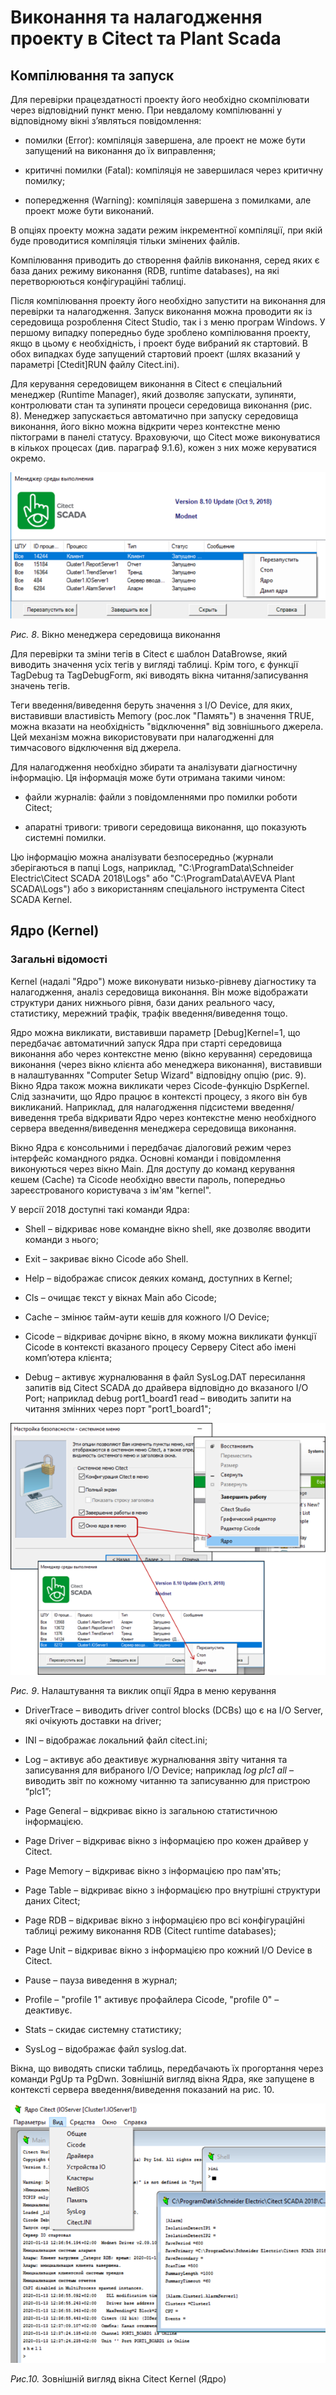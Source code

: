 

# Виконання та налагодження проекту в Citect та Plant Scada

## Компілювання та запуск

Для перевірки працездатності проекту його необхідно скомпілювати через відповідний пункт меню. При невдалому компілюванні у відповідному вікні з’являться повідомлення:

- помилки (Error): компіляція завершена, але проект не може бути запущений на виконання до їх виправлення;

- критичні помилки (Fatal): компіляція не завершилася через критичну помилку;

- попередження (Warning): компіляція завершена з помилками, але проект може бути виконаний.  

В опціях проекту можна задати режим інкрементної компіляції, при якій буде проводитися компіляція тільки змінених файлів.

Компілювання приводить до створення файлів виконання, серед яких є база даних режиму виконання (RDB, runtime databases), на які перетворюються конфігураційні таблиці. 

Після компілювання проекту його необхідно запустити на виконання для перевірки та налагодження. Запуск виконання можна проводити як із середовища розроблення Citect Studio, так і з меню програм Windows. У першому випадку попередньо буде зроблено компілювання проекту, якщо в цьому є необхідність, і проект буде вибраний як стартовий. В обох випадках буде запущений стартовий проект (шлях вказаний у параметрі [Ctedit]RUN файлу Citect.ini).

Для керування середовищем виконання в Citect є спеціальний менеджер (Runtime Manager), який дозволяє запускати, зупиняти, контролювати стан та зупиняти процеси середовища виконання (рис. 8). Менеджер запускається автоматично при запуску середовища виконання, його вікно можна відкрити через контекстне меню піктограми в панелі статусу. Враховуючи, що Citect може виконуватися в кількох процесах (див. параграф 9.1.6), кожен з них може керуватися окремо. 

![](mediacitect/2_8.png)

*Рис. 8*. Вікно менеджера середовища виконання

Для перевірки та зміни тегів в Citect є шаблон DataBrowse, який виводить значення усіх тегів у вигляді таблиці. Крім того, є функції TagDebug та TagDebugForm, які виводять вікна читання/записування значень тегів.

Теги введення/виведення беруть значення з I/O Device, для яких, виставивши властивість Memory (рос.лок "Память") в значення TRUE, можна вказати на необхідність "відключення" від зовнішнього джерела. Цей механізм можна використовувати при налагодженні для тимчасового відключення від джерела.

Для налагодження необхідно збирати та аналізувати діагностичну інформацію. Ця інформація може бути отримана такими чином:

- файли журналів: файли з повідомленнями про помилки роботи Citect;

- апаратні тривоги: тривоги середовища виконання, що показують системні помилки. 

Цю інформацію можна аналізувати безпосередньо (журнали зберігаються в папці Logs, наприклад, "C:\ProgramData\Schneider Electric\Citect SCADA 2018\Logs" або "C:\ProgramData\AVEVA Plant SCADA\Logs") або з використанням спеціального інструмента Citect SCADA Kernel. 

## Ядро (Kernel)

### Загальні відомості

Kernel (надалі "Ядро") може виконувати низько-рівневу діагностику та налагодження, аналіз середовища виконання. Він може відображати структури даних нижнього рівня, бази даних реального часу, статистику, мережний трафік, трафік введення/виведення тощо.   

Ядро можна викликати, виставивши параметр [Debug]Kernel=1, що передбачає автоматичний запуск Ядра при старті середовища виконання або через контекстне меню (вікно керування) середовища виконання (через вікно клієнта або менеджера виконання), виставивши в налаштуваннях "Computer Setup Wizard" відповідну опцію (рис. 9). Вікно Ядра також можна викликати через Cicode-функцію DspKernel. Слід зазначити, що Ядро працює в контексті процесу, з якого він був викликаний. Наприклад, для налагодження підсистеми введення/виведення треба відкривати Ядро через контекстне меню необхідного сервера введення/виведення менеджера середовища виконання. 

Вікно Ядра є консольними і передбачає діалоговий режим через інтерфейс командного рядка. Основні команди і повідомлення виконуються через вікно Main. Для доступу до команд керування кешем (Cache) та Cicode необхідно ввести пароль, попередньо зареєстрованого користувача з ім'ям "kernel". 

У версії 2018 доступні такі команди Ядра:

- Shell – відкриває нове командне вікно shell, яке дозволяє вводити команди з нього;

- Exit – закриває вікно Cicode або Shell.

- Help – відображає список деяких команд, доступних в Kernel;

- Cls – очищає текст у вікнах Main або Cicode;

- Cache – змінює тайм-аути кешів для кожного I/O Device;

- Cicode – відкриває дочірнє вікно, в якому можна викликати функції Cicode в контексті вказаного процесу Серверу Citect або імені комп’ютера клієнта;

- Debug – активує журналювання в файл SysLog.DAT пересилання запитів від Citect SCADA до драйвера відповідно до вказаного I/O Port; наприклад debug port1_board1 read – виводить запити на читання змінних через порт "port1_board1";

![](mediacitect/2_9.png)

*Рис. 9*. Налаштування та виклик опції Ядра в меню керування

- DriverTrace – виводить driver control blocks (DCBs) що є на I/O Server, які очікують доставки на  driver;

- INI – відображає локальний файл citect.ini;

- Log – активує або деактивує журналювання звіту читання та записування для вибраного I/O Device; наприклад *log plc1 all* – виводить звіт по кожному читанню та записуванню для пристрою “plc1”;  

- Page General – відкриває вікно із загальною статистичною інформацією.

- Page Driver – відкриває вікно з інформацією про кожен драйвер у Citect.

- Page Memory – відкриває вікно з інформацією про пам'ять; 

- Page Table – відкриває вікно з інформацією про внутрішні структури даних Citect;

- Page RDB – відкриває вікно з інформацією про всі конфігураційні таблиці режиму виконання RDB (Citect runtime databases);

- Page Unit – відкриває вікно з інформацією про кожний I/O Device в Citect.

- Pause – пауза виведення в журнал;

- Profile – "profile 1" активує профайлера Cicode, "profile 0" – деактивує.

- Stats – скидає системну статистику;

- SysLog – відображає файл syslog.dat.

Вікна, що виводять списки таблиць, передбачають їх прогортання через команди PgUp та PgDwn. Зовнішній вигляд вікна Ядра, яке запущене в контексті сервера введення/виведення показаний на рис. 10. 

![](mediacitect/2_10.png)

*Рис.10.* Зовнішній вигляд вікна Citect Kernel (Ядро)